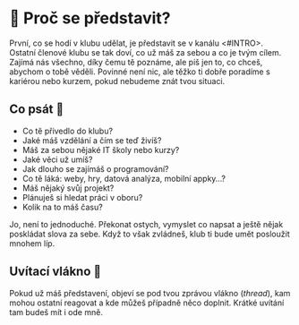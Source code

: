 # 👋 Proč se představit?
První, co se hodí v klubu udělat, je představit se v kanálu <#INTRO>. Ostatní členové klubu se tak doví, co už máš za sebou a co je tvým cílem. Zajímá nás všechno, díky čemu tě poznáme, ale piš jen to, co chceš, abychom o tobě věděli. Povinné není nic, ale těžko ti dobře poradíme s kariérou nebo kurzem, pokud nebudeme znát tvou situaci.

## Co psát 📝
- Co tě přivedlo do klubu?
- Jaké máš vzdělání a čím se teď živíš?
- Máš za sebou nějaké IT školy nebo kurzy?
- Jaké věci už umíš?
- Jak dlouho se zajímáš o programování?
- Co tě láká: weby, hry, datová analýza, mobilní appky…?
- Máš nějaký svůj projekt?
- Plánuješ si hledat práci v oboru?
- Kolik na to máš času?

Jo, není to jednoduché. Překonat ostych, vymyslet co napsat a ještě nějak poskládat slova za sebe. Když to však zvládneš, klub ti bude umět posloužit mnohem líp.

## Uvítací vlákno 🧵
Pokud už máš představení, objeví se pod tvou zprávou vlákno (_thread_), kam mohou ostatní reagovat a kde můžeš případně něco doplnit. Krátké uvítání tam budeš mít i ode mně.

